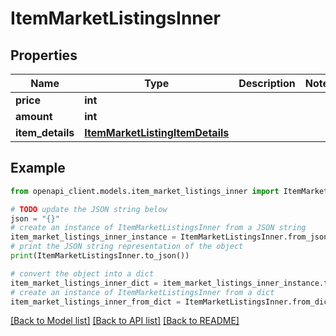 # ItemMarketListingsInner


## Properties

Name | Type | Description | Notes
------------ | ------------- | ------------- | -------------
**price** | **int** |  | 
**amount** | **int** |  | 
**item_details** | [**ItemMarketListingItemDetails**](ItemMarketListingItemDetails.md) |  | 

## Example

```python
from openapi_client.models.item_market_listings_inner import ItemMarketListingsInner

# TODO update the JSON string below
json = "{}"
# create an instance of ItemMarketListingsInner from a JSON string
item_market_listings_inner_instance = ItemMarketListingsInner.from_json(json)
# print the JSON string representation of the object
print(ItemMarketListingsInner.to_json())

# convert the object into a dict
item_market_listings_inner_dict = item_market_listings_inner_instance.to_dict()
# create an instance of ItemMarketListingsInner from a dict
item_market_listings_inner_from_dict = ItemMarketListingsInner.from_dict(item_market_listings_inner_dict)
```
[[Back to Model list]](../README.md#documentation-for-models) [[Back to API list]](../README.md#documentation-for-api-endpoints) [[Back to README]](../README.md)


